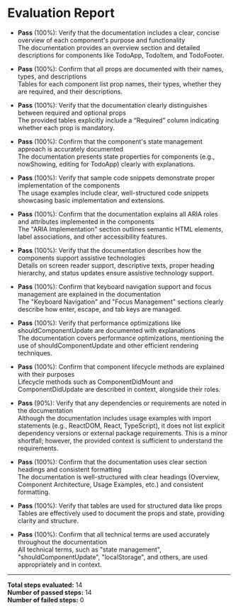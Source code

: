 # Evaluation Report

- **Pass** (100%): Verify that the documentation includes a clear, concise overview of each component's purpose and functionality  
  The documentation provides an overview section and detailed descriptions for components like TodoApp, TodoItem, and TodoFooter.

- **Pass** (100%): Confirm that all props are documented with their names, types, and descriptions  
  Tables for each component list prop names, their types, whether they are required, and their descriptions.

- **Pass** (100%): Verify that the documentation clearly distinguishes between required and optional props  
  The provided tables explicitly include a “Required” column indicating whether each prop is mandatory.

- **Pass** (100%): Confirm that the component's state management approach is accurately documented  
  The documentation presents state properties for components (e.g., nowShowing, editing for TodoApp) clearly with explanations.

- **Pass** (100%): Verify that sample code snippets demonstrate proper implementation of the components  
  The usage examples include clear, well-structured code snippets showcasing basic implementation and extensions.

- **Pass** (100%): Confirm that the documentation explains all ARIA roles and attributes implemented in the components  
  The "ARIA Implementation" section outlines semantic HTML elements, label associations, and other accessibility features.

- **Pass** (100%): Verify that the documentation describes how the components support assistive technologies  
  Details on screen reader support, descriptive texts, proper heading hierarchy, and status updates ensure assistive technology support.

- **Pass** (100%): Confirm that keyboard navigation support and focus management are explained in the documentation  
  The "Keyboard Navigation" and "Focus Management" sections clearly describe how enter, escape, and tab keys are managed.

- **Pass** (100%): Verify that performance optimizations like shouldComponentUpdate are documented with explanations  
  The documentation covers performance optimizations, mentioning the use of shouldComponentUpdate and other efficient rendering techniques.

- **Pass** (100%): Confirm that component lifecycle methods are explained with their purposes  
  Lifecycle methods such as ComponentDidMount and ComponentDidUpdate are described in context, alongside their roles.

- **Pass** (90%): Verify that any dependencies or requirements are noted in the documentation  
  Although the documentation includes usage examples with import statements (e.g., ReactDOM, React, TypeScript), it does not list explicit dependency versions or external package requirements. This is a minor shortfall; however, the provided context is sufficient to understand the requirements.

- **Pass** (100%): Confirm that the documentation uses clear section headings and consistent formatting  
  The documentation is well-structured with clear headings (Overview, Component Architecture, Usage Examples, etc.) and consistent formatting.

- **Pass** (100%): Verify that tables are used for structured data like props  
  Tables are effectively used to document the props and state, providing clarity and structure.

- **Pass** (100%): Confirm that all technical terms are used accurately throughout the documentation  
  All technical terms, such as "state management", "shouldComponentUpdate", "localStorage", and others, are used appropriately and in context.

---

**Total steps evaluated:** 14  
**Number of passed steps:** 14  
**Number of failed steps:** 0